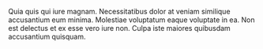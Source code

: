 Quia quis qui iure magnam. Necessitatibus dolor at veniam similique accusantium eum minima. Molestiae voluptatum eaque voluptate in ea. Non est delectus et ex esse vero iure non. Culpa iste maiores quibusdam accusantium quisquam.